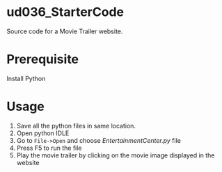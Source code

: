 # ud036_StarterCode
Source code for a Movie Trailer website.
# Prerequisite
Install Python
# Usage
1. Save all the python files in same location.
2. Open python IDLE
3. Go to `File->Open` and choose _EntertainmentCenter.py_ file
4. Press F5 to run the file
5. Play the movie trailer by clicking on the movie image displayed in the website

